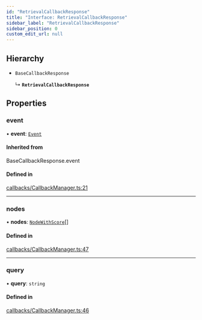 ```yaml
---
id: "RetrievalCallbackResponse"
title: "Interface: RetrievalCallbackResponse"
sidebar_label: "RetrievalCallbackResponse"
sidebar_position: 0
custom_edit_url: null
---
```


## Hierarchy

- `BaseCallbackResponse`

  ↳ **`RetrievalCallbackResponse`**

## Properties

### event

• **event**: [`Event`](Event.md)

#### Inherited from

BaseCallbackResponse.event

#### Defined in

[callbacks/CallbackManager.ts:21](https://github.com/run-llama/LlamaIndexTS/blob/3cab956/packages/core/src/callbacks/CallbackManager.ts#L21)

___

### nodes

• **nodes**: [`NodeWithScore`](NodeWithScore.md)[]

#### Defined in

[callbacks/CallbackManager.ts:47](https://github.com/run-llama/LlamaIndexTS/blob/3cab956/packages/core/src/callbacks/CallbackManager.ts#L47)

___

### query

• **query**: `string`

#### Defined in

[callbacks/CallbackManager.ts:46](https://github.com/run-llama/LlamaIndexTS/blob/3cab956/packages/core/src/callbacks/CallbackManager.ts#L46)
